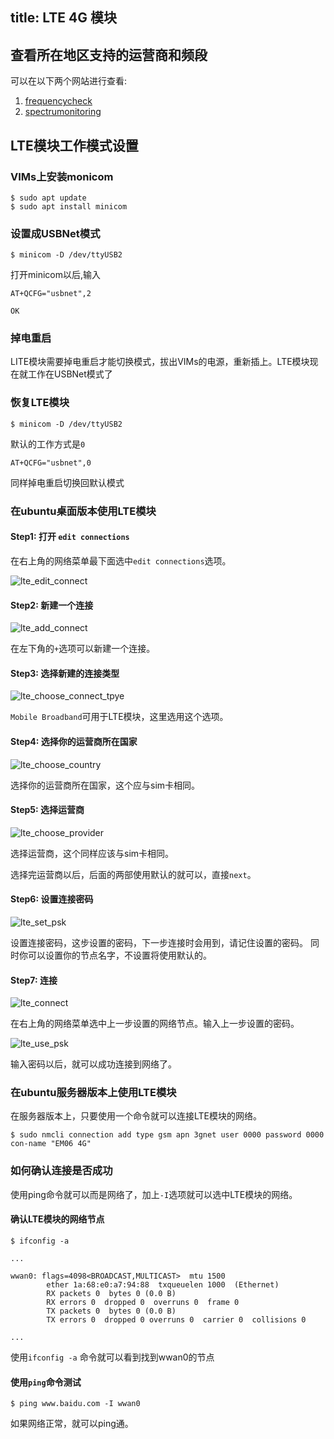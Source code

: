 title: LTE 4G 模块
---

## 查看所在地区支持的运营商和频段

可以在以下两个网站进行查看:

1. [frequencycheck](https://www.frequencycheck.com/carriers)
2. [spectrumonitoring](https://www.spectrummonitoring.com/frequencies/)

## LTE模块工作模式设置

### VIMs上安装monicom

```shell
$ sudo apt update
$ sudo apt install minicom
```

### 设置成USBNet模式

```shell
$ minicom -D /dev/ttyUSB2
```

打开minicom以后,输入

```shell
AT+QCFG="usbnet",2

OK
```

### 掉电重启

LITE模块需要掉电重启才能切换模式，拔出VIMs的电源，重新插上。LTE模块现在就工作在USBNet模式了

### 恢复LTE模块

```shell
$ minicom -D /dev/ttyUSB2
```

默认的工作方式是`0`

```shell
AT+QCFG="usbnet",0
```

同样掉电重启切换回默认模式


### 在ubuntu桌面版本使用LTE模块

#### Step1: 打开 `edit connections`

在右上角的网络菜单最下面选中`edit connections`选项。

![lte_edit_connect](/linux/images/edge/lte_edit_connect.png)

#### Step2: 新建一个连接

![lte_add_connect](/linux/images/edge/lte_add_connect.png)

在左下角的`+`选项可以新建一个连接。

#### Step3: 选择新建的连接类型

![lte_choose_connect_tpye](/linux/images/edge/lte_choose_connect_tpye.png)

`Mobile Broadband`可用于LTE模块，这里选用这个选项。

#### Step4: 选择你的运营商所在国家

![lte_choose_country](/linux/images/edge/lte_choose_country.png)

选择你的运营商所在国家，这个应与sim卡相同。

#### Step5: 选择运营商

![lte_choose_provider](/linux/images/edge/lte_choose_provider.png)

选择运营商，这个同样应该与sim卡相同。

选择完运营商以后，后面的两部使用默认的就可以，直接`next`。

#### Step6: 设置连接密码
![lte_set_psk](/linux/images/edge/lte_set_psk.png)

设置连接密码，这步设置的密码，下一步连接时会用到，请记住设置的密码。
同时你可以设置你的节点名字，不设置将使用默认的。

#### Step7: 连接

![lte_connect](/linux/images/edge/lte_connect.png)

在右上角的网络菜单选中上一步设置的网络节点。输入上一步设置的密码。

![lte_use_psk](/linux/images/edge/lte_use_psk.png)

输入密码以后，就可以成功连接到网络了。

### 在ubuntu服务器版本上使用LTE模块

在服务器版本上，只要使用一个命令就可以连接LTE模块的网络。

```
$ sudo nmcli connection add type gsm apn 3gnet user 0000 password 0000 con-name "EM06 4G"

```

### 如何确认连接是否成功

使用ping命令就可以而是网络了，加上`-I`选项就可以选中LTE模块的网络。


#### 确认LTE模块的网络节点
```
$ ifconfig -a

...

wwan0: flags=4098<BROADCAST,MULTICAST>  mtu 1500
        ether 1a:68:e0:a7:94:88  txqueuelen 1000  (Ethernet)
        RX packets 0  bytes 0 (0.0 B)
        RX errors 0  dropped 0  overruns 0  frame 0
        TX packets 0  bytes 0 (0.0 B)
        TX errors 0  dropped 0 overruns 0  carrier 0  collisions 0

...
```

使用`ifconfig -a` 命令就可以看到找到wwan0的节点


#### 使用`ping`命令测试

```
$ ping www.baidu.com -I wwan0
```
如果网络正常，就可以ping通。

